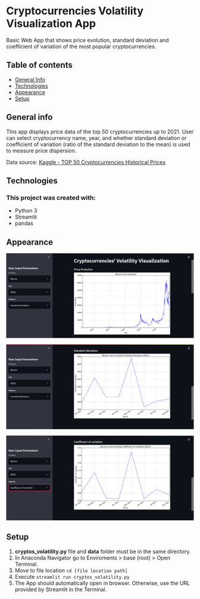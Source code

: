 # Cryptocurrencies Volatility Visualization App
Basic Web App that shows price evolution, standard deviation and coefficient of variation of the most popular cryptocurrencies.

## Table of contents
* [General Info](#general-info)
* [Technologies](#technologies)
* [Appearance](#appearance)
* [Setup](#setup)

## General info
This app displays price data of the top 50 cryptocurrencies up to 2021. User can select cryptocurrency name, year, and whether standard deviation or coefficient of variation (ratio of the standard deviation to the mean) is used to measure price dispersion.

Data source: [Kaggle - TOP 50 Cryptocurrencies Historical Prices](https://www.kaggle.com/odins0n/top-50-cryptocurrency-historical-prices)

## Technologies
### This project was created with:
* Python 3
* Streamlit
* pandas

## Appearance

![price](https://github.com/ivan-svetlich/data-analysis/blob/main/cryptos_volatility/images/price.png)

![standard_deviation](https://github.com/ivan-svetlich/data-analysis/blob/main/cryptos_volatility/images/standard_deviation.png)

![coefficient_of_variation](https://github.com/ivan-svetlich/data-analysis/blob/main/cryptos_volatility/images/coefficient_of_variation.png)

## Setup
1. **cryptos_volatility.py** file and **data** folder must be in the same directory.
2. In Anaconda Navigator go to Enviroments > base (root) > Open Terminal.
4. Move to file location ```cd [file location path]```
5. Execute ```streamlit run cryptos_volatility.py```
6. The App should automatically open in browser. Otherwise, use the URL provided by Streamlit in the Terminal.
